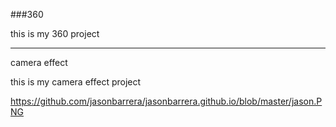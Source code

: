 ###360

this is my 360 project

<script src="//360.vizor.io/scripts/embed.js" data-vizorurl="https://360.vizor.io/embed/v/pma" ></script>

***

camera effect

this is my camera effect project


https://github.com/jasonbarrera/jasonbarrera.github.io/blob/master/jason.PNG
